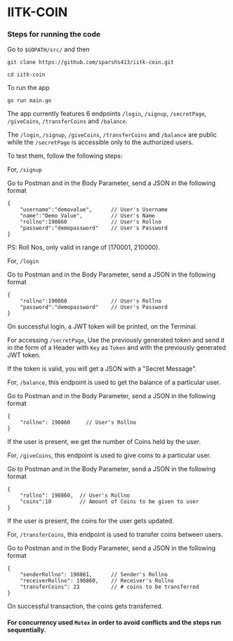 # IITK-COIN

### Steps for running the code

Go to `$GOPATH/src/` and then

```
git clone https://github.com/sparshs413/iitk-coin.git

cd iitk-coin
```

To run the app

```
go run main.go
```

The app currently features 6 endpoints
`/login`,
`/signup`,
`/secretPage`,
`/giveCoins`,
`/transferCoins` and
`/balance`.

The `/login`, `/signup`, `/giveCoins`, `/transferCoins` and `/balance` are public while the `/secretPage` is accessible only to the authorized users.

To test them, follow the following steps:

For, `/signup`

Go to Postman and in the Body Parameter, send a JSON in the following format

```
{
    "username":"demovalue",      // User's Username
    "name":"Demo Value",         // User's Name
    "rollno":190860              // User's Rollno
    "password":"demopassword"    // User's Password
}
```

PS: Roll Nos, only valid in range of [170001, 210000).

For, `/login`

Go to Postman and in the Body Parameter, send a JSON in the following format

```
{
    "rollno":190860              // User's Rollno
    "password":"demopassword"    // User's Password
}
```

On successful login, a JWT token will be printed, on the Terminal.

For accessing `/secretPage`,
Use the previously generated token and send it in the form of a Header with `Key` as `Token` and with the previously generated JWT token.

If the token is valid, you will get a JSON with a "Secret Message".

For, `/balance`,
this endpoint is used to get the balance of a particular user.

Go to Postman and in the Body Parameter, send a JSON in the following format

```
{
    "rollno": 190860     // User's Rollno
}
```

If the user is present, we get the number of Coins held by the user.

For, `/giveCoins`,
this endpoint is used to give coins to a particular user.

Go to Postman and in the Body Parameter, send a JSON in the following format

```
{
    "rollno": 190860,  // User's Rollno
    "coins":10         // Amount of Coins to be given to user
}
```

If the user is present, the coins for the user gets updated.

For, `/transferCoins`,
this endpoint is used to transfer coins between users.

Go to Postman and in the Body Parameter, send a JSON in the following format

```
{
    "senderRollno": 190861,      // Sender's Rollno
    "receiverRollno": 190860,    // Receiver's Rollno
    "transferCoins": 23          // # coins to be transferred
}
```

On successful transaction, the coins gets transferred.

#### For concurrency used `Mutex` in order to avoid conflicts and the steps run sequentially.
